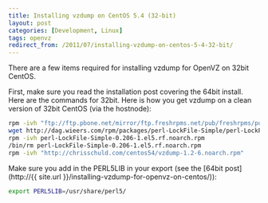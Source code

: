 ```yaml
---
title: Installing vzdump on CentOS 5.4 (32-bit)
layout: post
categories: [Development, Linux]
tags: openvz
redirect_from: /2011/07/installing-vzdump-on-centos-5-4-32-bit/
---
```


There are a few items required for installing vzdump for OpenVZ on 32bit CentOS.

First, make sure you read the installation post covering the 64bit install. Here are the commands for 32bit. Here is how you get vzdump on a clean version of 32bit CentOS (via the hostnode):

```bash
rpm -ivh "ftp://ftp.pbone.net/mirror/ftp.freshrpms.net/pub/freshrpms/pub/dag/redhat/el5/en/i386/RPMS.dag/cstream-2.7.4-3.el5.rf.i386.rpm"
wget http://dag.wieers.com/rpm/packages/perl-LockFile-Simple/perl-LockFile-Simple-0.206-1.el5.rf.noarch.rpm
rpm -ivh perl-LockFile-Simple-0.206-1.el5.rf.noarch.rpm
/bin/rm perl-LockFile-Simple-0.206-1.el5.rf.noarch.rpm
rpm -ivh "http://chrisschuld.com/centos54/vzdump-1.2-6.noarch.rpm"
```

Make sure you add in the PERL5LIB in your export (see the [64bit post](http://{{ site.url }}/installing-vzdump-for-openvz-on-centos/)):

```bash
export PERL5LIB=/usr/share/perl5/
```
